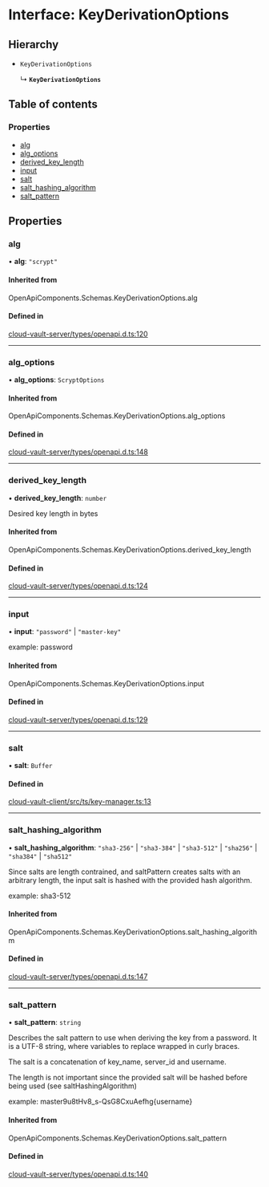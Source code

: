 # Interface: KeyDerivationOptions

## Hierarchy

- `KeyDerivationOptions`

  ↳ **`KeyDerivationOptions`**

## Table of contents

### Properties

- [alg](KeyDerivationOptions.md#alg)
- [alg\_options](KeyDerivationOptions.md#alg_options)
- [derived\_key\_length](KeyDerivationOptions.md#derived_key_length)
- [input](KeyDerivationOptions.md#input)
- [salt](KeyDerivationOptions.md#salt)
- [salt\_hashing\_algorithm](KeyDerivationOptions.md#salt_hashing_algorithm)
- [salt\_pattern](KeyDerivationOptions.md#salt_pattern)

## Properties

### alg

• **alg**: ``"scrypt"``

#### Inherited from

OpenApiComponents.Schemas.KeyDerivationOptions.alg

#### Defined in

[cloud-vault-server/types/openapi.d.ts:120](https://gitlab.com/i3-market/code/wp3/t3.2/i3m-wallet-monorepo/-/blob/c06b5b5/packages/cloud-vault-server/types/openapi.d.ts#L120)

___

### alg\_options

• **alg\_options**: `ScryptOptions`

#### Inherited from

OpenApiComponents.Schemas.KeyDerivationOptions.alg\_options

#### Defined in

[cloud-vault-server/types/openapi.d.ts:148](https://gitlab.com/i3-market/code/wp3/t3.2/i3m-wallet-monorepo/-/blob/c06b5b5/packages/cloud-vault-server/types/openapi.d.ts#L148)

___

### derived\_key\_length

• **derived\_key\_length**: `number`

Desired key length in bytes

#### Inherited from

OpenApiComponents.Schemas.KeyDerivationOptions.derived\_key\_length

#### Defined in

[cloud-vault-server/types/openapi.d.ts:124](https://gitlab.com/i3-market/code/wp3/t3.2/i3m-wallet-monorepo/-/blob/c06b5b5/packages/cloud-vault-server/types/openapi.d.ts#L124)

___

### input

• **input**: ``"password"`` \| ``"master-key"``

example:
password

#### Inherited from

OpenApiComponents.Schemas.KeyDerivationOptions.input

#### Defined in

[cloud-vault-server/types/openapi.d.ts:129](https://gitlab.com/i3-market/code/wp3/t3.2/i3m-wallet-monorepo/-/blob/c06b5b5/packages/cloud-vault-server/types/openapi.d.ts#L129)

___

### salt

• **salt**: `Buffer`

#### Defined in

[cloud-vault-client/src/ts/key-manager.ts:13](https://gitlab.com/i3-market/code/wp3/t3.2/i3m-wallet-monorepo/-/blob/c06b5b5/packages/cloud-vault-client/src/ts/key-manager.ts#L13)

___

### salt\_hashing\_algorithm

• **salt\_hashing\_algorithm**: ``"sha3-256"`` \| ``"sha3-384"`` \| ``"sha3-512"`` \| ``"sha256"`` \| ``"sha384"`` \| ``"sha512"``

Since salts are length contrained, and saltPattern creates salts with an arbitrary length, the input salt is hashed with the provided hash algorithm.

example:
sha3-512

#### Inherited from

OpenApiComponents.Schemas.KeyDerivationOptions.salt\_hashing\_algorithm

#### Defined in

[cloud-vault-server/types/openapi.d.ts:147](https://gitlab.com/i3-market/code/wp3/t3.2/i3m-wallet-monorepo/-/blob/c06b5b5/packages/cloud-vault-server/types/openapi.d.ts#L147)

___

### salt\_pattern

• **salt\_pattern**: `string`

Describes the salt pattern to use when deriving the key from a password. It is a UTF-8 string, where variables to replace wrapped in curly braces.

The salt is a concatenation of key_name, server_id and username.

The length is not important since the provided salt will be hashed before being used (see saltHashingAlgorithm)

example:
master9u8tHv8_s-QsG8CxuAefhg{username}

#### Inherited from

OpenApiComponents.Schemas.KeyDerivationOptions.salt\_pattern

#### Defined in

[cloud-vault-server/types/openapi.d.ts:140](https://gitlab.com/i3-market/code/wp3/t3.2/i3m-wallet-monorepo/-/blob/c06b5b5/packages/cloud-vault-server/types/openapi.d.ts#L140)
